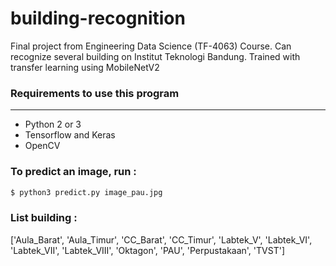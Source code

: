 # building-recognition

Final project from Engineering Data Science (TF-4063) Course.
Can recognize several building on Institut Teknologi Bandung.
Trained with transfer learning using MobileNetV2

### Requirements to use this program
--------
  - Python 2 or 3
  - Tensorflow and Keras
  - OpenCV



### To predict an image, run :

``` bash
$ python3 predict.py image_pau.jpg
```

### List building :

['Aula_Barat', 'Aula_Timur', 'CC_Barat', 'CC_Timur', 'Labtek_V', 'Labtek_VI', 'Labtek_VII', 'Labtek_VIII', 'Oktagon', 'PAU', 'Perpustakaan', 'TVST']

